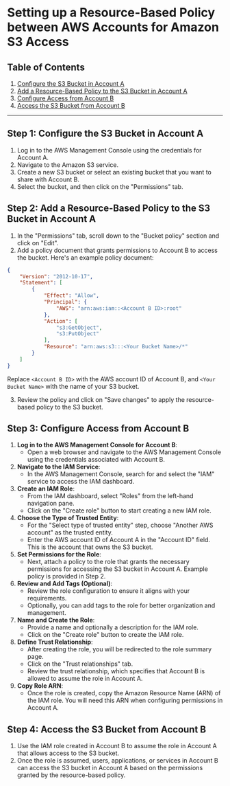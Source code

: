 # Setting up a Resource-Based Policy between AWS Accounts for Amazon S3 Access

## Table of Contents
1. [Configure the S3 Bucket in Account A](#step-1-configure-the-s3-bucket-in-account-a)
2. [Add a Resource-Based Policy to the S3 Bucket in Account A](#step-2-add-a-resource-based-policy-to-the-s3-bucket-in-account-a)
3. [Configure Access from Account B](#step-3-configure-access-from-account-b)
4. [Access the S3 Bucket from Account B](#step-4-access-the-s3-bucket-from-account-b)

---

## Step 1: Configure the S3 Bucket in Account A
1. Log in to the AWS Management Console using the credentials for Account A.
2. Navigate to the Amazon S3 service.
3. Create a new S3 bucket or select an existing bucket that you want to share with Account B.
4. Select the bucket, and then click on the "Permissions" tab.

## Step 2: Add a Resource-Based Policy to the S3 Bucket in Account A
1. In the "Permissions" tab, scroll down to the "Bucket policy" section and click on "Edit".
2. Add a policy document that grants permissions to Account B to access the bucket. Here's an example policy document:

```json
{
    "Version": "2012-10-17",
    "Statement": [
        {
            "Effect": "Allow",
            "Principal": {
                "AWS": "arn:aws:iam::<Account B ID>:root"
            },
            "Action": [
                "s3:GetObject",
                "s3:PutObject"
            ],
            "Resource": "arn:aws:s3:::<Your Bucket Name>/*"
        }
    ]
}
```
Replace `<Account B ID>` with the AWS account ID of Account B, and `<Your Bucket Name>` with the name of your S3 bucket.

3. Review the policy and click on "Save changes" to apply the resource-based policy to the S3 bucket.

## Step 3: Configure Access from Account B
1. **Log in to the AWS Management Console for Account B**:
   - Open a web browser and navigate to the AWS Management Console using the credentials associated with Account B.
2. **Navigate to the IAM Service**:
   - In the AWS Management Console, search for and select the "IAM" service to access the IAM dashboard.
3. **Create an IAM Role**:
   - From the IAM dashboard, select "Roles" from the left-hand navigation pane.
   - Click on the "Create role" button to start creating a new IAM role.
4. **Choose the Type of Trusted Entity**:
   - For the "Select type of trusted entity" step, choose "Another AWS account" as the trusted entity.
   - Enter the AWS account ID of Account A in the "Account ID" field. This is the account that owns the S3 bucket.
5. **Set Permissions for the Role**:
   - Next, attach a policy to the role that grants the necessary permissions for accessing the S3 bucket in Account A. Example policy is provided in Step 2.
6. **Review and Add Tags (Optional)**:
   - Review the role configuration to ensure it aligns with your requirements.
   - Optionally, you can add tags to the role for better organization and management.
7. **Name and Create the Role**:
   - Provide a name and optionally a description for the IAM role.
   - Click on the "Create role" button to create the IAM role.
8. **Define Trust Relationship**:
   - After creating the role, you will be redirected to the role summary page.
   - Click on the "Trust relationships" tab.
   - Review the trust relationship, which specifies that Account B is allowed to assume the role in Account A.
9. **Copy Role ARN**:
   - Once the role is created, copy the Amazon Resource Name (ARN) of the IAM role. You will need this ARN when configuring permissions in Account A.

## Step 4: Access the S3 Bucket from Account B
1. Use the IAM role created in Account B to assume the role in Account A that allows access to the S3 bucket.
2. Once the role is assumed, users, applications, or services in Account B can access the S3 bucket in Account A based on the permissions granted by the resource-based policy.
